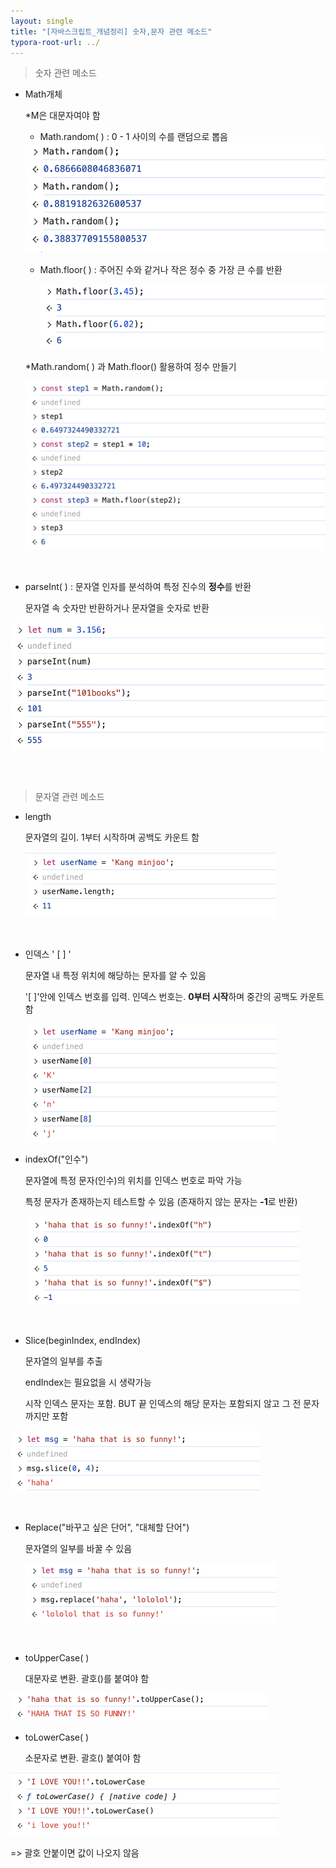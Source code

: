 ```yaml
---
layout: single
title: "[자바스크립트_개념정리] 숫자,문자 관련 메소드"
typora-root-url: ../
---
```








> 숫자 관련 메소드



- Math개체

  *M은 대문자여야 함

  

  - Math.random( ) :   0 - 1 사이의 수를 랜덤으로 뽑음

   <img src="/images/2024-03-03-method/image-20240304000355479.png" alt="image-20240304000355479" style="zoom: 67%;" />

  <br>

  - Math.floor( ) :   주어진 수와 같거나 작은 정수 중 가장 큰 수를 반환

     <img src="/images/2024-03-03-method/image-20240304001030289.png" alt="image-20240304001030289" style="zoom:67%;" />

    <br>

  *Math.random( ) 과 Math.floor() 활용하여 정수 만들기

  <img src="/images/2024-03-03-method/image-20240304001605463.png" alt="image-20240304001605463" style="zoom:67%;" />

<br>

- parseInt( ) :   문자열 인자를 분석하여 특정 진수의 **정수**를 반환

  문자열 속 숫자만 반환하거나 문자열을 숫자로 반환

​	<img src="/images/2024-03-03-method/image-20240304003031501.png" alt="image-20240304003031501" style="zoom:67%;" />

<br><br>





> 문자열 관련 메소드



- length

  문자열의 길이.  1부터 시작하며 공백도 카운트 함

  ​	<img src="/images/2024-03-03-method/image-20240303142114343.png" alt="image-20240303142114343" style="zoom:50%;" />

  <br>

- 인덱스 ' [ ] '

  문자열 내 특정 위치에 해당하는 문자를 알 수 있음

  '[ ]'안에 인덱스 번호를 입력.  인덱스 번호는. **0부터 시작**하며 중간의 공백도 카운트 함

   <img src="/images/2024-03-03-method/image-20240303142439980.png" alt="image-20240303142439980" style="zoom:50%;" />

  <br>

- indexOf("인수")

  문자열에 특정 문자(인수)의 위치를 인덱스 번호로 파악 가능

  특정 문자가 존재하는지 테스트할 수 있음 (존재하지 않는 문자는 **-1**로 반환)

   <img src="/images/2024-03-03-method/image-20240303230646402.png" alt="image-20240303230646402" style="zoom:50%;" />
  
  

<br>

- Slice(beginIndex, endIndex)

  문자열의 일부를 추출

  endIndex는 필요없을 시 생략가능

  시작 인덱스 문자는 포함.  BUT  끝 인덱스의 해당 문자는 포함되지 않고 그 전 문자까지만 포함 

​	<img src="/images/2024-03-03-method/image-20240303235256573.png" alt="image-20240303235256573" style="zoom:50%;" />

<br>

- Replace("바꾸고 싶은 단어", "대체할 단어")

  문자열의 일부를 바꿀 수 있음

   <img src="/images/2024-03-03-method/image-20240303234910472.png" alt="image-20240303234910472" style="zoom:50%;" />

<br>



- toUpperCase( )

  대문자로 변환. 괄호()를 붙여야 함

​	<img src="/images/2024-03-03-method/image-20240303230803906.png" alt="image-20240303230803906" style="zoom:50%;" />

- toLowerCase( )

  소문자로 변환. 괄호() 붙여야 함

​	<img src="/images/2024-03-03-method/image-20240303231116398.png" alt="image-20240303231116398" style="zoom:50%;" />

=> 괄호 안붙이면 값이 나오지 않음
